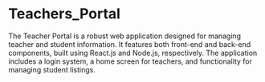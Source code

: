 # Teachers_Portal
The Teacher Portal is a robust web application designed for managing teacher and student information. It features both front-end and back-end components, built using React.js and Node.js, respectively. The application includes a login system, a home screen for teachers, and functionality for managing student listings.
